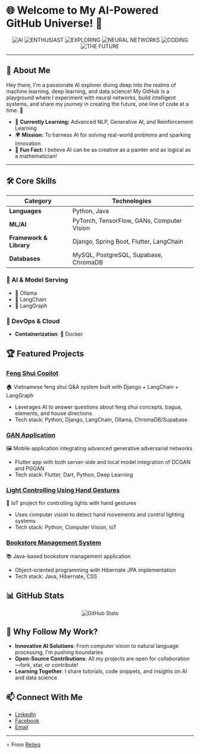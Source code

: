 # 🌐 Welcome to My AI-Powered GitHub Universe! 🤖

<div align="center">
  <img src="https://img.shields.io/badge/🚀%20AI-333333?style=for-the-badge" alt="AI"/>
  <img src="https://img.shields.io/badge/ENTHUSIAST-8A2BE2?style=for-the-badge" alt="ENTHUSIAST"/>
  <img src="https://img.shields.io/badge/🔍%20EXPLORING-DC143C?style=for-the-badge" alt="EXPLORING"/>
  <img src="https://img.shields.io/badge/NEURAL%20NETWORKS-FF6347?style=for-the-badge" alt="NEURAL NETWORKS"/>
  <img src="https://img.shields.io/badge/💻%20CODING-0175C2?style=for-the-badge" alt="CODING"/>
  <img src="https://img.shields.io/badge/THE%20FUTURE-32CD32?style=for-the-badge" alt="THE FUTURE"/>
</div>

---

## 🚀 About Me

Hey there, I'm a passionate AI explorer diving deep into the realms of machine learning, deep learning, and data science! My GitHub is a playground where I experiment with neural networks, build intelligent systems, and share my journey in creating the future, one line of code at a time. 🐝

- 🔎 **Currently Learning:** Advanced NLP, Generative AI, and Reinforcement Learning
- 🌍 **Mission:** To harness AI for solving real-world problems and sparking innovation
- 🎨 **Fun Fact:** I believe AI can be as creative as a painter and as logical as a mathematician!

---

## 🛠️ Core Skills
| Category                | Technologies                               |
|-------------------------|--------------------------------------------|
| **Languages**           | Python, Java                               |
| **ML/AI**               | PyTorch, TensorFlow, GANs, Computer Vision |
| **Framework & Library** | Django, Spring Boot, Flutter, LangChain    |
| **Databases**           | MySQL, PostgreSQL, Supabase, ChromaDB      |

### 🤖 AI & Model Serving
- 🦙 Ollama
- 🐍 LangChain
- 🧠 LangGraph

### 🔧 DevOps & Cloud
- **Containerization**: 🐳 Docker

## 🏆 Featured Projects

### [Feng Shui Copilot](https://github.com/Relieq/fengshui-copilot)
🏠 Vietnamese feng shui Q&A system built with Django + LangChain + LangGraph
- Leverages AI to answer questions about feng shui concepts, bagua, elements, and house directions
- Tech stack: Python, Django, LangChain, Ollama, ChromaDB/Supabase

### [GAN Application](https://github.com/relieq/GAN-Application)
🖼️ Mobile application integrating advanced generative adversarial networks
- Flutter app with both server-side and local model integration of DCGAN and PGGAN
- Tech stack: Flutter, Dart, Python, Deep Learning

### [Light Controlling Using Hand Gestures](https://github.com/Relieq/Light-Controlling-Using-Hand-Gestures)
👋 IoT project for controlling lights with hand gestures
- Uses computer vision to detect hand movements and control lighting systems
- Tech stack: Python, Computer Vision, IoT

### [Bookstore Management System](https://github.com/relieq/Bookstore-management-system)
📚 Java-based bookstore management application
- Object-oriented programming with Hibernate JPA implementation
- Tech stack: Java, Hibernate, CSS

## 📊 GitHub Stats

<div align="center">
  <img src="https://github-readme-stats.vercel.app/api?username=relieq&show_icons=true&theme=radical" alt="GitHub Stats" />
</div>

## 🌟 Why Follow My Work?
- **Innovative AI Solutions**: From computer vision to natural language processing, I'm pushing boundaries
- **Open-Source Contributions**: All my projects are open for collaboration—fork, star, or contribute!
- **Learning Together**: I share tutorials, code snippets, and insights on AI and data science

## 📫 Connect With Me

- [LinkedIn](https://www.linkedin.com/in/hvnhan)
- [Facebook](https://www.facebook.com/hoangvannhan987)
- [Email](mailto:wtnbyz@gmail.com)

---

⭐️ From [Relieq](https://github.com/relieq)